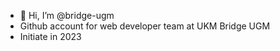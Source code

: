 - 👋 Hi, I’m @bridge-ugm
- Github account for web developer team at UKM Bridge UGM
- Initiate in 2023

<!---
bridge-ugm/bridge-ugm is a ✨ special ✨ repository because its `README.md` (this file) appears on your GitHub profile.
You can click the Preview link to take a look at your changes.
--->
